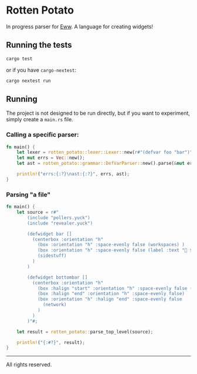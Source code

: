 # Rotten Potato

In progress parser for [Eww](https://github.com/elkowar/eww). A language for creating widgets!

## Running the tests

```sh
cargo test
```

or if you have `cargo-nextest`:

```sh
cargo nextest run
```

## Running

The project is not designed to be run directly, but if you want to experiment, simply create a `main.rs` file.

### Calling a specific parser:

```rs
fn main() {
    let lexer = rotten_potato::lexer::Lexer::new(r#"(defvar foo "bar")"#);
    let mut errs = Vec::new();
    let ast = rotten_potato::grammar::DefVarParser::new().parse(&mut errs, lexer);

    println!("errs:{:?}\nast:{:?}", errs, ast);
}
```

### Parsing "a file"

```rs
fn main() {
    let source = r#"
        (include "pollers.yuck")
        (include "revealer.yuck")

        (defwidget bar []
          (centerbox :orientation "h"
            (box :orientation "h" :space-evenly false (workspaces) )
            (box :orientation "h" :space-evenly false (label :text " ${time} - ") (weather) )
            (sidestuff)
          )
        )

        (defwidget bottombar []
          (centerbox :orientation "h"
            (box :halign "start" :orientation "h" :space-evenly false (workspaces))
            (box :halign "end" :orientation "h" :space-evenly false)
            (box :orientation "h" :halign "end" :space-evenly false
              (network)
            )
          )
        )"#;

    let result = rotten_potato::parse_top_level(source);

    println!("{:#?}", result);
}
```

---

All rights reserved.
